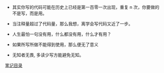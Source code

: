 - 其实你写的代码可能在历史上已经是第一百零一次出现，重复 n 次，你要做的不是写，而是用。

- 当注释量超过了代码量，那么我想，离学会写代码又近了一步。

- 人生最怕一句没有用，什么都没有用，什么才有用？

- 如果所写所做不能得到使用，那么便无了意义

- 无知者无畏, 多读少写方能避免无知。

[笔记目录](../../README.md)

